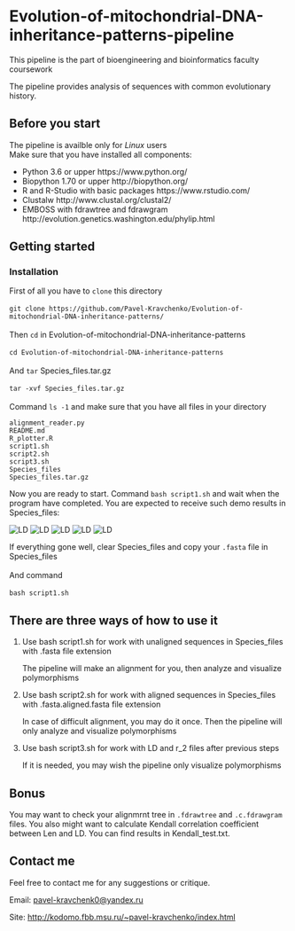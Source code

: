 # Evolution-of-mitochondrial-DNA-inheritance-patterns-pipeline

This pipeline is the part of bioengineering and bioinformatics faculty coursework

The pipeline provides analysis of sequences with common evolutionary history.

## Before you start

The pipeline is availble only for <i>Linux</i> users </br>
Make sure that you have installed all components:
<ul>
<li>Python 3.6 or upper https://www.python.org/
<li>Biopython 1.70 or upper http://biopython.org/
<li>R and R-Studio with basic packages https://www.rstudio.com/
<li>Clustalw http://www.clustal.org/clustal2/
<li>EMBOSS with fdrawtree and fdrawgram http://evolution.genetics.washington.edu/phylip.html
</ul>


## Getting started

### Installation

First of all you have to ```clone``` this directory</br></br>
```git clone https://github.com/Pavel-Kravchenko/Evolution-of-mitochondrial-DNA-inheritance-patterns/```</br></br>
Then ```cd``` in Evolution-of-mitochondrial-DNA-inheritance-patterns</br></br>
```cd Evolution-of-mitochondrial-DNA-inheritance-patterns```</br></br>
And ```tar``` Species_files.tar.gz</br></br>
```tar -xvf Species_files.tar.gz```</br></br>
Command ```ls -1``` and make sure that you have all files in your directory
```
alignment_reader.py
README.md
R_plotter.R
script1.sh
script2.sh
script3.sh
Species_files
Species_files.tar.gz
```
Now you are ready to start.
Command 
```bash script1.sh``` and wait when the program have completed.
You are expected to receive such demo results in Species_files:

<img alt="LD" src="http://kodomo.fbb.msu.ru/~pavel-kravchenko/GitHub/LD_hist_example_0.25_207.png">
<img alt="LD" src="http://kodomo.fbb.msu.ru/~pavel-kravchenko/GitHub/LD_plot_example_0.25_207.png">
<img alt="LD" src="http://kodomo.fbb.msu.ru/~pavel-kravchenko/GitHub/Len_hist_example_0.25_207.png">
<img alt="LD" src="http://kodomo.fbb.msu.ru/~pavel-kravchenko/GitHub/r2_plot_example_0.25_207.png">
<img alt="LD" src="http://kodomo.fbb.msu.ru/~pavel-kravchenko/GitHub/Mix_example_0.25_207.png">

If everything gone well, clear Species_files and copy your ```.fasta``` file in Species_files</br></br>
And command</br></br>
```bash script1.sh```</br>

## There are three ways of how to use it

<ol>
<li>Use bash script1.sh for work with unaligned sequences in Species_files with .fasta file extension

The pipeline will make an alignment for you, then analyze and visualize polymorphisms</br>

<li>Use bash script2.sh for work with aligned sequences in Species_files with .fasta.aligned.fasta file extension

In case of difficult alignment, you may do it once. Then the pipeline will only analyze and visualize polymorphisms</br>

<li>Use bash script3.sh for work with LD and r_2 files after previous steps
  
If it is needed, you may wish the pipeline only visualize polymorphisms </br>
</ol>
  
## Bonus
You may want to check your alignmrnt tree in ```.fdrawtree``` and ```.c.fdrawgram``` files.
You also might want to calculate Kendall correlation coefficient between Len and LD. 
You can find results in Kendall_test.txt.

## Contact me

Feel free to contact me for any suggestions or critique.

Email: pavel-kravchenk0@yandex.ru 

Site: http://kodomo.fbb.msu.ru/~pavel-kravchenko/index.html 
